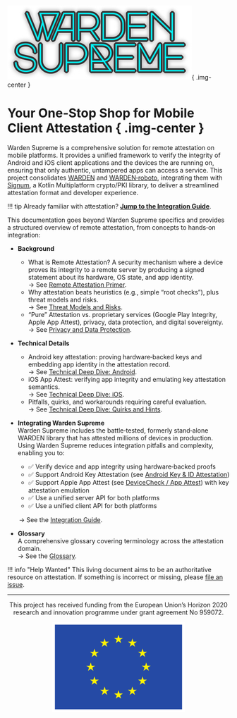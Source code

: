 
![Warden Supreme](assets/images/warden-supreme.png){ .img-center }

# Your One‑Stop Shop for Mobile Client Attestation { .img-center }

Warden Supreme is a comprehensive solution for remote attestation on mobile platforms.
It provides a unified framework to verify the integrity of Android and iOS client applications and the devices the are running on,
ensuring that only authentic, untampered apps can access a service. This project consolidates
[WARDEN](https://github.com/a-sit-plus/warden) and [WARDEN‑roboto](https://github.com/a-sit-plus/warden-roboto),
integrating them with [Signum](https://a-sit-plus.github.io/signum/), a Kotlin Multiplatform crypto/PKI library,
to deliver a streamlined attestation format and developer experience.

!!! tip
    Already familiar with attestation? **[Jump to the Integration Guide](integration/supreme.md)**.

This documentation goes beyond Warden Supreme specifics and provides a structured overview of remote attestation,
from concepts to hands‑on integration:

* **Background**
    * What is Remote Attestation? A security mechanism where a device proves its integrity to a remote server by producing a signed statement about its hardware, OS state, and app identity.  
      → See [Remote Attestation Primer](bg/primer.md).
    * Why attestation beats heuristics (e.g., simple “root checks”), plus threat models and risks.  
      → See [Threat Models and Risks](bg/threatmodels.md).
    * “Pure” Attestation vs. proprietary services (Google Play Integrity, Apple App Attest), privacy, data protection, and digital sovereignty.  
      → See [Privacy and Data Protection](bg/privacy.md).

* **Technical Details**
    * Android key attestation: proving hardware‑backed keys and embedding app identity in the attestation record.  
      → See [Technical Deep Dive: Android](technical/android.md).
    * iOS App Attest: verifying app integrity and emulating key attestation semantics.  
      → See [Technical Deep Dive: iOS](technical/ios.md).
    * Pitfalls, quirks, and workarounds requiring careful evaluation.  
      → See [Technical Deep Dive: Quirks and Hints](technical/quirks.md).

* **Integrating Warden Supreme**  
  Warden Supreme includes the battle‑tested, formerly stand‑alone WARDEN library that has attested millions of devices in production.
  Using Warden Supreme reduces integration pitfalls and complexity, enabling you to:
    - ✅ Verify device and app integrity using hardware‑backed proofs
    - ✅ Support Android Key Attestation (see [Android Key & ID Attestation](https://source.android.com/docs/security/features/keystore/attestation))
    - ✅ Support Apple App Attest (see [DeviceCheck / App Attest](https://developer.apple.com/documentation/devicecheck)) with key attestation emulation
    - ✅ Use a unified server API for both platforms
    - ✅ Use a unified client API for both platforms

<span style="margin-left: 1.85em">→ See the [Integration Guide](integration/supreme.md).</span>
  
* **Glossary**  
  A comprehensive glossary covering terminology across the attestation domain.  
  → See the [Glossary](glossary.md).


!!! info "Help Wanted"
    This living document aims to be an authoritative resource on attestation.
    If something is incorrect or missing, please [file an issue](https://github.com/a-sit-plus/warden-supreme/issues/new).

---
<p align="center">
This project has received funding from the European Union’s Horizon 2020 research and innovation
programme under grant agreement No 959072.
</p>
<p align="center">
<img src="assets/images/eu.svg" alt="EU flag">
</p>
